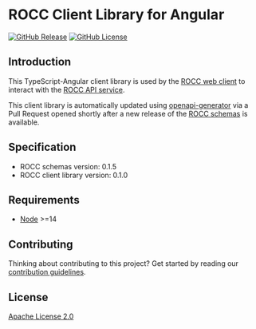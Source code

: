 # ROCC Client Library for Angular

[![GitHub Release](https://img.shields.io/github/release/Sage-Bionetworks/rocc-angular-client.svg?include_prereleases&color=94398d&labelColor=555555&logoColor=ffffff&style=for-the-badge&logo=github)](https://github.com/Sage-Bionetworks/rocc-angular-client)
[![GitHub License](https://img.shields.io/github/license/sage-bionetworks/rocc-angular-client.svg?color=94398d&labelColor=555555&logoColor=ffffff&style=for-the-badge&logo=github)](https://github.com/sage-bionetworks/rocc-angular-client)

## Introduction

This TypeScript-Angular client library is used by the [ROCC web client] to
interact with the [ROCC API service].

This client library is automatically updated using [openapi-generator] via a
Pull Request opened shortly after a new release of the [ROCC schemas] is
available.


## Specification

- ROCC schemas version: 0.1.5
- ROCC client library version: 0.1.0


## Requirements

- [Node] >=14


## Contributing

Thinking about contributing to this project? Get started by reading our
[contribution guidelines].


## License

[Apache License 2.0]

<!-- Links -->

[ROCC web client]: https://github.com/Sage-Bionetworks/rocc-app
[ROCC API service]: https://github.com/Sage-Bionetworks/rocc-service
[openapi-generator]: https://github.com/OpenAPITools/openapi-generator
[ROCC schemas]: https://github.com/Sage-Bionetworks/rocc-schemas
[Node]: https://nodejs.org/en/
[semantic versioning]: https://semver.org/
[contribution guidelines]: .github/CONTRIBUTING.md
[Apache License 2.0]: https://github.com/Sage-Bionetworks/rocc-client-angular/blob/main/LICENSE
